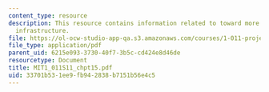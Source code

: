 ```yaml
---
content_type: resource
description: This resource contains information related to toward more sustainable
  infrastructure.
file: https://ol-ocw-studio-app-qa.s3.amazonaws.com/courses/1-011-project-evaluation-spring-2011/33701b531ee9fb942838b7151b56e4c5_MIT1_011S11_chpt15.pdf
file_type: application/pdf
parent_uid: 6215e093-3730-40f7-3b5c-cd424e8d46de
resourcetype: Document
title: MIT1_011S11_chpt15.pdf
uid: 33701b53-1ee9-fb94-2838-b7151b56e4c5
---
```

